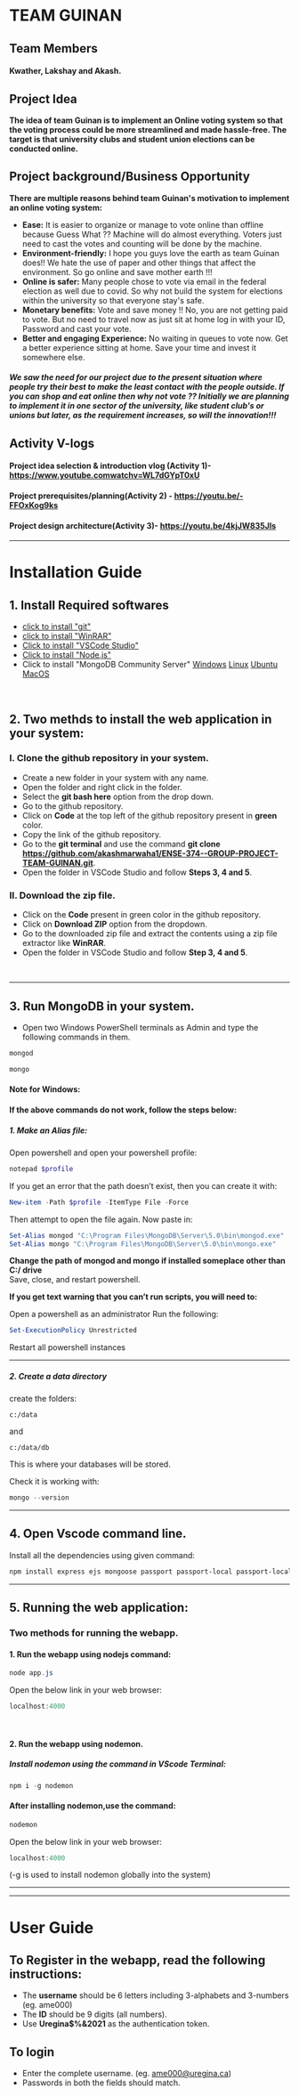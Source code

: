 # TEAM GUINAN 

## Team Members
#### Kwather, Lakshay and Akash.

## Project Idea
**The idea of team Guinan is to implement an Online voting system so that the voting process could be more streamlined and made hassle-free. The target is that university clubs and student union elections can be conducted online.**

## Project background/Business Opportunity
**There are multiple reasons behind team Guinan's motivation to implement an online voting system:**
- **Ease:** It is easier to organize or manage to vote online than offline because Guess What ?? Machine will do almost everything. Voters just need to cast the votes and counting will be done by the machine.
- **Environment-friendly:** I hope you guys love the earth as team Guinan does!! We hate the use of paper and other things that affect the environment. So go online and save mother earth !!!
- **Online is safer:** Many people chose to vote via email in the federal election as well due to covid. So why not build the system for elections within the university so that everyone stay's safe.
- **Monetary benefits:** Vote and save money !! No, you are not getting paid to vote. But no need to travel now as just sit at home log in with your ID, Password and cast your vote.
- **Better and engaging Experience:** No waiting in queues to vote now. Get a better experience sitting at home. Save your time and invest it somewhere else.


##### We saw the need for our project due to the present situation where people try their best to make the least contact with the people outside. If you can shop and eat online then why not vote ?? Initially we are planning to implement it in one sector of the university, like student club's or unions but later, as the requirement increases, so will the innovation!!!

## Activity V-logs
#### Project idea selection & introduction vlog (Activity 1)- https://www.youtube.comwatchv=WL7dGYpT0xU

#### Project prerequisites/planning(Activity 2) - https://youtu.be/-FFOxKog9ks

#### Project design architecture(Activity 3)- https://youtu.be/4kjJW835Jls

---

# Installation Guide

## 1. Install Required softwares

+ [click to install "git"](https://git-scm.com/downloads)
+ [click to install "WinRAR"](https://www.win-rar.com/download.html?&L=0)
+ [Click to install "VSCode Studio"](https://code.visualstudio.com/download)
+ [Click to install "Node.js"](https://nodejs.org/en/download/)
+ Click to install "MongoDB Community Server"
[Windows](https://docs.mongodb.com/manual/tutorial/install-mongodb-on-windows/) [Linux](https://docs.mongodb.com/manual/administration/install-on-linux/) [Ubuntu](https://docs.mongodb.com/manual/tutorial/install-mongodb-on-ubuntu/) [MacOS](https://docs.mongodb.com/manual/tutorial/install-mongodb-on-os-x/)
<br/>

## 2. Two methds to install the web application in your system:

### I. Clone the github repository in your system.
+ Create a new folder in your system with any name.
+ Open the folder and right click in the folder.
+ Select the **git bash here** option from the drop down.
+ Go to the github repository.
+ Click on **Code** at the top left of the github repository present in **green** color.
+ Copy the link of the github repository.
+ Go to the **git terminal** and use the command **git clone https://github.com/akashmarwaha1/ENSE-374--GROUP-PROJECT-TEAM-GUINAN.git**.
+ Open the folder in VSCode Studio and follow **Steps 3, 4 and 5**.

### II. Download the zip file.
+ Click on the **Code** present in green color in the github repository.
+ Click on **Download ZIP** option from the dropdown.
+ Go to the downloaded zip file and extract the contents using a zip file extractor like **WinRAR**.
+ Open the folder in VSCode Studio and follow **Step 3, 4 and 5**.
<br/>

---

## 3. Run MongoDB in your system.
+ Open two Windows PowerShell terminals as Admin and type the following commands in them.
```powershell
mongod
```
```powershell
mongo
```
#### Note for Windows:
#### If the above commands do not work, follow the steps below:
##### 1. **Make an Alias file:**  
Open powershell and open your powershell profile:
```powershell
notepad $profile
```
If you get an error that the path doesn’t exist, then you can create it with:
```powershell
New-item -Path $profile -ItemType File -Force
```
Then attempt to open the file again.
Now paste in:
```powershell
Set-Alias mongod "C:\Program Files\MongoDB\Server\5.0\bin\mongod.exe"
Set-Alias mongo "C:\Program Files\MongoDB\Server\5.0\bin\mongo.exe"
```
**Change the path of mongod and mongo if installed someplace other than C:/ drive** 
<br/>
Save, close, and restart powershell.
<br/>

**If you get text warning that you can’t run scripts, you will need to:**

Open a powershell as an administrator
Run the following:
```powershell
Set-ExecutionPolicy Unrestricted
```
Restart all powershell instances

---
##### 2. **Create a data directory**

create the folders:
```
c:/data
```
and
```
c:/data/db
```
This is where your databases will be stored.

Check it is working with:
```powershell
mongo --version
```
---

## 4. Open Vscode command line.
Install all the dependencies using given command:
```powershell
npm install express ejs mongoose passport passport-local passport-local-mongoose express-session dotenv
``` 
---

## 5. Running the web application:
### Two methods for running the webapp.
#### 1. Run the webapp using nodejs command:
```powershell
node app.js
```
Open the below link in your web browser:
```powershell
localhost:4000
```
<br/>

#### 2. Run the webapp using nodemon.
##### Install nodemon using the command in VScode Terminal:
```powershell
npm i -g nodemon
```
#### After installing nodemon,use the command:
```powershell
nodemon
```
Open the below link in your web browser:
```powershell
localhost:4000
```
(-g is used to install nodemon globally into the system)
<br/>

---
---

# User Guide

## To Register in the webapp, read the following instructions:
+ The **username** should be 6 letters including 3-alphabets and 3-numbers (eg. ame000)
+ The **ID** should be 9 digits (all numbers).
+ Use **Uregina$%&2021** as the authentication token.

## To login
+ Enter the complete username. (eg. ame000@uregina.ca)
+ Passwords in both the fields should match.